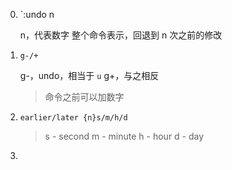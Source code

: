 ﻿0. `:undo n

	n，代表数字
	整个命令表示，回退到 n 次之前的修改

0. `g-/+`

	g-，undo，相当于 `u`
	g+，与之相反

	> 命令之前可以加数字

0. `earlier/later {n}s/m/h/d`
	
	> s - second
	m - minute
	h - hour
	d - day

0. 

